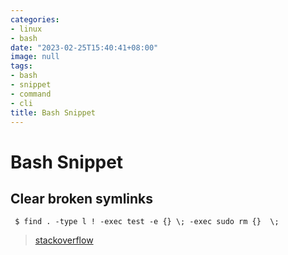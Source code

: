 ```yaml
---
categories:
- linux
- bash
date: "2023-02-25T15:40:41+08:00"
image: null
tags:
- bash
- snippet
- command
- cli
title: Bash Snippet
---
```


# Bash Snippet

## Clear broken symlinks

```
 $ find . -type l ! -exec test -e {} \; -exec sudo rm {}  \;
```

> [stackoverflow](https://unix.stackexchange.com/questions/34248/how-can-i-find-broken-symlinks)
